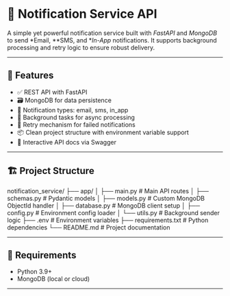 # 🚀 Notification Service API

A simple yet powerful notification service built with *FastAPI* and *MongoDB* to send *Email, **SMS, and **In-App* notifications. It supports background processing and retry logic to ensure robust delivery.

---

## 📌 Features

- ✅ REST API with FastAPI
- 🗃 MongoDB for data persistence
- 🔔 Notification types: email, sms, in_app
- 🎯 Background tasks for async processing
- 🔁 Retry mechanism for failed notifications
- 📦 Clean project structure with environment variable support
- 🧪 Interactive API docs via Swagger

---

## 🏗 Project Structure

notification_service/
├── app/
│ ├── main.py # Main API routes
│ ├── schemas.py # Pydantic models
│ ├── models.py # Custom MongoDB ObjectId handler
│ ├── database.py # MongoDB client setup
│ ├── config.py # Environment config loader
│ └── utils.py # Background sender logic
├── .env # Environment variables
├── requirements.txt # Python dependencies
└── README.md # Project documentation


---

## 🔧 Requirements

- Python 3.9+
- MongoDB (local or cloud)

---

